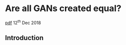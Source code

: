 
# Are all GANs created equal? 
[pdf](https://arxiv.org/pdf/1711.10337.pdf) 12$^{th}$ Dec 2018
## Introduction

<!--stackedit_data:
eyJoaXN0b3J5IjpbLTI3MTUzNjUxNl19
-->